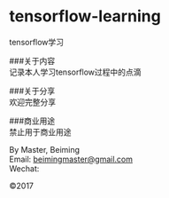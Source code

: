 # tensorflow-learning  
tensorflow学习  

###关于内容  
记录本人学习tensorflow过程中的点滴  

###关于分享  
欢迎完整分享  

###商业用途  
禁止用于商业用途  
  
By Master, Beiming  
Email:   <beimingmaster@gmail.com>  
Wechat:  <beimingmaster>  

&copy;2017   